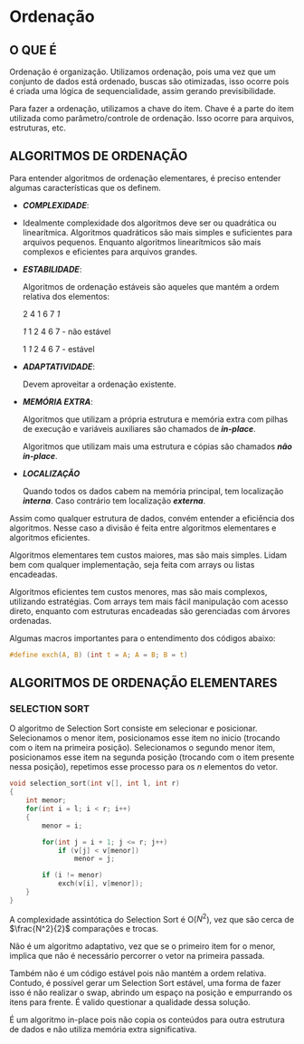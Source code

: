 # Ordenação

## O QUE É

Ordenação é organização. Utilizamos ordenação, pois uma vez que um conjunto de dados está ordenado, buscas são otimizadas, isso ocorre pois é criada uma lógica de sequencialidade, assim gerando previsibilidade. 

Para fazer a ordenação, utilizamos a chave do item. Chave é a parte do item utilizada como parâmetro/controle de ordenação. Isso ocorre para arquivos, estruturas, etc.

## ALGORITMOS DE ORDENAÇÃO

Para entender algoritmos de ordenação elementares, é preciso entender algumas características que os definem.

- ***COMPLEXIDADE***:
- 
    Idealmente complexidade dos algoritmos deve ser ou quadrática ou linearítmica. Algoritmos quadráticos são mais simples e suficientes para arquivos pequenos. Enquanto algoritmos linearítmicos são mais complexos e eficientes para arquivos grandes.

- ***ESTABILIDADE***:
  
    Algoritmos de ordenação estáveis são aqueles que mantém a ordem relativa dos elementos:

    2 4 1 6 7 *1*

    *1* 1 2 4 6 7 - não estável

    1 *1* 2 4 6 7 - estável

- ***ADAPTATIVIDADE***:
  
    Devem aproveitar a ordenação existente.

- ***MEMÓRIA EXTRA***:
  
    Algoritmos que utilizam a própria estrutura e memória extra com pilhas de execução e variáveis auxiliares são chamados de ***in-place***.

    Algoritmos que utilizam mais uma estrutura e cópias são chamados ***não in-place***.

- ***LOCALIZAÇÃO***
  
    Quando todos os dados cabem na memória principal, tem localização ***interna***. Caso contrário tem localização ***externa***.

Assim como qualquer estrutura de dados, convém entender a eficiência dos algoritmos. Nesse caso a divisão é feita entre algoritmos elementares e algoritmos eficientes. 

Algoritmos elementares tem custos maiores, mas são mais simples. Lidam bem com qualquer implementação, seja feita com arrays ou listas encadeadas.

Algoritmos eficientes tem custos menores, mas são mais complexos, utilizando estratégias. Com arrays tem mais fácil manipulação com acesso direto, enquanto com estruturas encadeadas são gerenciadas com árvores ordenadas.

Algumas macros importantes para o entendimento dos códigos abaixo:

~~~C
#define exch(A, B) (int t = A; A = B; B = t)

~~~

## ALGORITMOS DE ORDENAÇÃO ELEMENTARES

### SELECTION SORT

O algoritmo de Selection Sort consiste em selecionar e posicionar. Selecionamos o menor item, posicionamos esse item no inicio (trocando com o item na primeira posição). Selecionamos o segundo menor item, posicionamos esse item na segunda posição (trocando com o item presente nessa posição), repetimos esse processo para os *n* elementos do vetor.

~~~C
void selection_sort(int v[], int l, int r)
{
    int menor;
    for(int i = l; i < r; i++)
    {
        menor = i;

        for(int j = i + 1; j <= r; j++)
            if (v[j] < v[menor])
                menor = j;

        if (i != menor)
            exch(v[i], v[menor]);
    }
}
~~~

A complexidade assintótica do Selection Sort é O($N^2$), vez que são cerca de $\frac{N^2}{2}$ comparações e trocas.

Não é um algoritmo adaptativo, vez que se o primeiro item for o menor, implica que não é necessário percorrer o vetor na primeira passada.

Também não é um código estável pois não mantém a ordem relativa. Contudo, é possível gerar um Selection Sort estável, uma forma de fazer isso é não realizar o swap, abrindo um espaço na posição e empurrando os itens para frente. É valido questionar a qualidade dessa solução.

É um algoritmo in-place pois não copia os conteúdos para outra estrutura de dados e não utiliza memória extra significativa.

